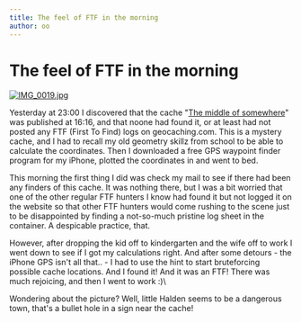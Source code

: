 ```yaml
---
title: The feel of FTF in the morning
author: oo
---
```


# The feel of FTF in the morning

[![IMG\_0019.jpg](http://ormset.no/wordpress/wp-content/uploads/2010/05/IMG_0019-tm.jpg)](http://ormset.no/wordpress/wp-content/uploads/2010/05/IMG_0019.jpg)

Yesterday at 23:00 I discovered that the cache 
"[The middle of somewhere](http://www.geocaching.com/seek/cache_details.aspx?guid=b7b5bc67-0be4-40b5-b96b-79e64c8a7ad8)"
was published at 16:16, and that noone had found it, or at least had
not posted any FTF (First To Find) logs on geocaching.com. This is a
mystery cache, and I had to recall my old geometry skillz from school
to be able to calculate the coordinates. Then I downloaded a free GPS
waypoint finder program for my iPhone, plotted the coordinates in and
went to bed.

This morning the first thing I did was check my mail to see if there
had been any finders of this cache. It was nothing there, but I was a
bit worried that one of the other regular FTF hunters I know had found
it but not logged it on the website so that other FTF hunters would
come rushing to the scene just to be disappointed by finding a
not-so-much pristine log sheet in the container. A despicable
practice, that.

However, after dropping the kid off to kindergarten and the wife off
to work I went down to see if I got my calculations right. And after
some detours - the iPhone GPS isn't all that.. - I had to use the hint to start
bruteforcing possible cache locations. And I found it! And it was an
FTF! There was much rejoicing, and then I went to work :)\

Wondering about the picture? Well, little Halden seems to be a
dangerous town, that's a bullet hole in a sign near the cache!
